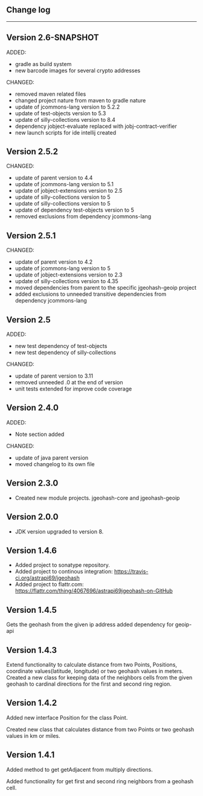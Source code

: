 
## Change log
----------------------

Version 2.6-SNAPSHOT
-------------

ADDED:

- gradle as build system
- new barcode images for several crypto addresses

CHANGED:

- removed maven related files
- changed project nature from maven to gradle nature
- update of jcommons-lang version to 5.2.2
- update of test-objects version to 5.3
- update of silly-collections version to 8.4
- dependency jobject-evaluate replaced with jobj-contract-verifier
- new launch scripts for ide intellij created

Version 2.5.2
-------------

CHANGED:

- update of parent version to 4.4
- update of jcommons-lang version to 5.1
- update of jobject-extensions version to 2.5
- update of silly-collections version to 5
- update of silly-collections version to 5
- update of dependency test-objects version to 5
- removed exclusions from dependency jcommons-lang

Version 2.5.1
-------------

CHANGED:

- update of parent version to 4.2
- update of jcommons-lang version to 5
- update of jobject-extensions version to 2.3
- update of silly-collections version to 4.35
- moved dependencies from parent to the specific jgeohash-geoip project
- added exclusions to unneeded transitive dependencies from dependency jcommons-lang

Version 2.5
-------------

ADDED: 

- new test dependency of test-objects
- new test dependency of silly-collections

CHANGED:

- update of parent version to 3.11
- removed unneeded .0 at the end of version
- unit tests extended for improve code coverage

Version 2.4.0
-------------

ADDED: 

- Note section added

CHANGED:

- update of java parent version
- moved changelog to its own file

Version 2.3.0
-------------
- Created new module projects. jgeohash-core and jgeohash-geoip

Version 2.0.0
-------------
- JDK version upgraded to version 8.

Version 1.4.6
-------------
- Added project to sonatype repository.
- Added project to continous integration: https://travis-ci.org/astrapi69/jgeohash
- Added project to flattr.com: https://flattr.com/thing/4067696/astrapi69jgeohash-on-GitHub

Version 1.4.5
-------------
Gets the geohash from the given ip address
added dependency for geoip-api

Version 1.4.3
-------------
Extend functionality to calculate distance from two Points, Positions, coordinate values(latitude, longitude) or two geohash values in meters.
Created a new class for keeping data of the neighbors cells from the given geohash to cardinal directions for the first and second ring region.


Version 1.4.2
-------------
Added new interface Position for the class Point.

Created new class that calculates distance from two Points or two geohash values in km or miles.


Version 1.4.1
-------------

Added method to get getAdjacent from multiply directions.

Added functionality for get first and second ring neighbors from a geohash cell.


